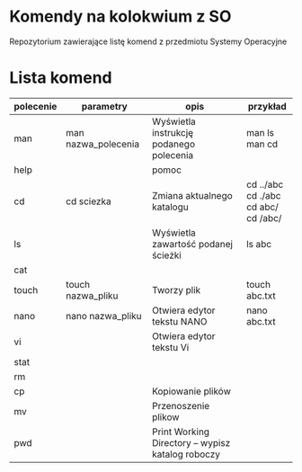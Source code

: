 # Komendy na kolokwium z SO
Repozytorium zawierające listę komend z przedmiotu Systemy Operacyjne

# Lista komend

| polecenie | parametry | opis | przykład|
|-----------|-----------|------|---------|
| man | man nazwa_polecenia | Wyświetla instrukcję podanego polecenia | man ls <br> man cd |
| help | | pomoc | |
| cd | cd sciezka | Zmiana aktualnego katalogu | cd ../abc <br> cd ./abc <br> cd abc/ <br> cd /abc/|
| ls | | Wyświetla zawartość podanej ścieżki | ls abc|
| cat | | | | 
| touch | touch nazwa_pliku | Tworzy plik | touch abc.txt|
| nano | nano nazwa_pliku | Otwiera edytor tekstu NANO | nano abc.txt|
| vi | | Otwiera edytor tekstu Vi | |
| stat | | | |
| rm | | | |
| cp | | Kopiowanie plików | | 
| mv | | Przenoszenie plikow | |
| pwd | | Print Working Directory – wypisz katalog roboczy | |
